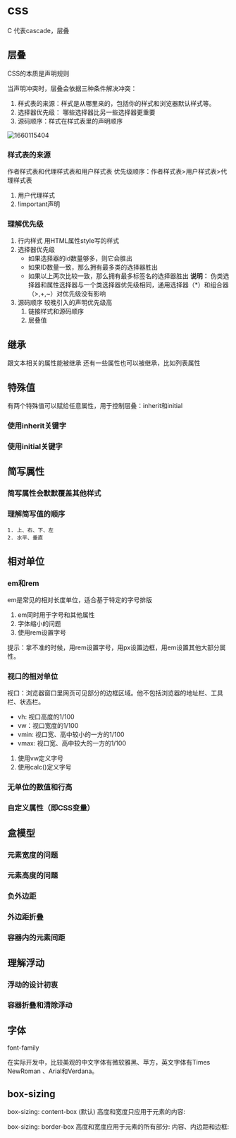 # css

C 代表cascade，层叠

## 层叠

CSS的本质是声明规则

当声明冲突时，层叠会依据三种条件解决冲突：

1. 样式表的来源：样式是从哪里来的，包括你的样式和浏览器默认样式等。
2. 选择器优先级： 哪些选择器比另一些选择器更重要
3. 源码顺序：样式在样式表里的声明顺序

![1660115404](https://s2.loli.net/2022/08/10/tInfNTupXdye9hq.png)

### 样式表的来源

作者样式表和代理样式表和用户样式表
优先级顺序：作者样式表>用户样式表>代理样式表

1. 用户代理样式
2. !important声明

### 理解优先级

1. 行内样式
   用HTML属性style写的样式
2. 选择器优先级
    - 如果选择器的id数量够多，则它会胜出
    - 如果ID数量一致，那么拥有最多类的选择器胜出
    - 如果以上两次比较一致，那么拥有最多标签名的选择器胜出
    **说明：** 伪类选择器和属性选择器与一个类选择器优先级相同，通用选择器（*）和组合器（>,+,~）对优先级没有影响
3. 源码顺序
   较晚引入的声明优先级高
   1. 链接样式和源码顺序
   2. 层叠值

## 继承

跟文本相关的属性能被继承
还有一些属性也可以被继承，比如列表属性

## 特殊值

有两个特殊值可以赋给任意属性，用于控制层叠：inherit和initial

### 使用inherit关键字

### 使用initial关键字

## 简写属性

### 简写属性会默默覆盖其他样式

### 理解简写值的顺序

    1. 上、右、下、左
    2. 水平、垂直

## 相对单位

### em和rem

em是常见的相对长度单位，适合基于特定的字号排版

1. em同时用于字号和其他属性
2. 字体缩小的问题
3. 使用rem设置字号

提示：拿不准的时候，用rem设置字号，用px设置边框，用em设置其他大部分属性。

### 视口的相对单位

视口：浏览器窗口里网页可见部分的边框区域。他不包括浏览器的地址栏、工具栏、状态栏。

- vh: 视口高度的1/100
- vw：视口宽度的1/100
- vmin: 视口宽、高中较小的一方的1/100
- vmax: 视口宽、高中较大的一方的1/100

1. 使用vw定义字号
2. 使用calc()定义字号

### 无单位的数值和行高

### 自定义属性（即CSS变量）

## 盒模型

### 元素宽度的问题

### 元素高度的问题

### 负外边距

### 外边距折叠

### 容器内的元素间距

## 理解浮动

### 浮动的设计初衷

### 容器折叠和清除浮动

## 字体

font-family  

在实际开发中，比较美观的中文字体有微软雅黑、苹方，英文字体有Times NewRoman 、Arial和Verdana。

## box-sizing

box-sizing: content-box (默认)  高度和宽度只应用于元素的内容:

box-sizing: border-box  高度和宽度应用于元素的所有部分: 内容、内边距和边框:
